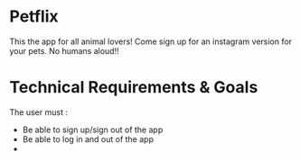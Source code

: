 # Petflix

This the app for all animal lovers! Come sign up for an instagram version for your pets. No humans aloud!!

# Technical Requirements & Goals

The user must :

- Be able to sign up/sign out of the app
- Be able to log in and out of the app
-


